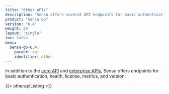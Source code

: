 ```yaml
---
title: "Other APIs"
description: "Sensu offers several API endpoints for basic authentication, checking cluster health checks, and retrieving metrics, license information, and version information."
product: "Sensu Go"
version: "6.4"
weight: 20
layout: "single"
toc: false
menu:
  sensu-go-6.4:
    parent: api
    identifier: other
---
```


In addition to the [core API][1] and [enterprise APIs][2], Sensu offers endpoints for basic authentication, health, license, metrics, and version:

{{< otherapiListing >}}


[1]: ../core/
[2]: ../enterprise/
